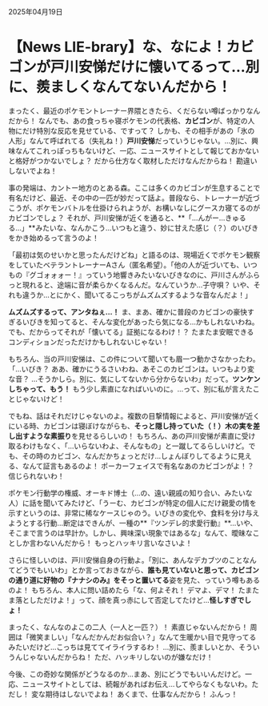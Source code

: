 2025年04月19日

# 【News LIE-brary】な、なによ！カビゴンが戸川安悌だけに懐いてるって…別に、羨ましくなんてないんだから！

まったく、最近のポケモントレーナー界隈ときたら、くだらない噂ばっかりなんだから！ なんでも、あの食っちゃ寝ポケモンの代表格、**カビゴン**が、特定の人物にだけ特別な反応を見せている、ですって？ しかも、その相手があの「氷の人形」なんて呼ばれてる（失礼ね！）**戸川安悌**だっていうじゃない。…別に、興味なんてこれっぽっちもないけど、一応、ニュースサイトとして報じておかないと格好がつかないでしょ？ だから仕方なく取材しただけなんだからね！ 勘違いしないでよね！

事の発端は、カントー地方のとある森。ここは多くのカビゴンが生息することで有名だけど、最近、その中の一匹が妙だって話よ。普段なら、トレーナーが近づこうが、ポケモンバトルを仕掛けられようが、お構いなしにグースカ寝てるのがカビゴンでしょ？ それが、戸川安悌が近くを通ると、**「…んがー…きゅるる…」**みたいな、なんかこう…いつもと違う、妙に甘えた感じ（？）のいびきをかき始めるって言うのよ！

「最初は気のせいかと思ったんだけどね」と語るのは、現場近くでポケモン観察をしていたベテラントレーナーAさん（匿名希望）。「他の人が近づいても、いつもの『グゴォォォー！』っていう地響きみたいないびきなのに、戸川さんがふらっと現れると、途端に音が柔らかくなるんだ。なんていうか…子守唄？ いや、それも違うか…とにかく、聞いてるこっちがムズムズするような音なんだよ！」

**ムズムズするって、アンタねぇ…！** ま、まあ、確かに普段のカビゴンの豪快すぎるいびきを知ってると、そんな変化があったら気になる…かもしれないわね。でも、だからってそれが「懐いてる」証拠になるわけ！？ たまたま安眠できるコンディションだっただけかもしれないじゃない！

もちろん、当の戸川安悌は、この件について聞いても眉一つ動かさなかったわ。「…いびき？ ああ、確かにうるさいわね、あそこのカビゴンは。いつもより変な音？ …そうかしら。別に、気にしてないから分からないわ」だって。**ツンケンしちゃって、もう！** もう少し素直になればいいのに。…って、別に私が言えたことじゃないけど！

でもね、話はそれだけじゃないのよ。複数の目撃情報によると、戸川安悌が近くにいる時、カビゴンは寝ぼけながらも、**そっと隠し持っていた（！）木の実を差し出すような素振り**を見せるらしいの！ もちろん、あの戸川安悌が素直に受け取るわけもなく、「…いらないわよ、そんなもの」と一蹴してるらしいけど。でも、その時のカビゴン、なんだかちょっとだけ…しょんぼりしてるように見える、なんて証言もあるのよ！ ポーカーフェイスで有名なあのカビゴンがよ！？ 信じられないわ！

ポケモン行動学の権威、オーキド博士（…の、遠い親戚の知り合い、みたいな人）に話を聞いてみたけど、「うーむ、カビゴンが特定の個人にだけ親愛の情を示すというのは、非常に稀なケースじゃのう。いびきの変化や、食料を分け与えようとする行動…断定はできんが、一種の**『ツンデレ的求愛行動』**…いや、そこまで言うのは早計か。しかし、興味深い現象ではあるな」なんて、曖昧なことしか言わないんだから！ もっとハッキリ言いなさいよ！

さらに怪しいのは、戸川安悌自身の行動よ。「別に、あんなデカブツのことなんてどうでもいいわ」とか言っておきながら、**誰も見ていないと思って、カビゴンの通り道に好物の『ナナシのみ』をそっと置いてる**姿を見た、っていう噂もあるのよ！ もちろん、本人に問い詰めたら「な、何よそれ！ デマよ、デマ！ たまたま落としただけよ！」って、顔を真っ赤にして否定してたけど…**怪しすぎでしょ！**

まったく、なんなのよこの二人（一人と一匹？）！ 素直じゃないんだから！ 周囲は「微笑ましい」「なんだかんだお似合い？」なんて生暖かい目で見守ってるみたいだけど…こっちは見ててイライラするわ！ …別に、羨ましいとか、そういうんじゃないんだからね！ ただ、ハッキリしないのが嫌なだけ！

今後、この奇妙な関係がどうなるのか…まあ、別にどうでもいいんだけど。一応、ニュースサイトとしては、続報があればお伝え…してやらなくもないわ。ただし！ 変な期待はしないでよね！ あくまで、仕事なんだから！ ふんっ！
